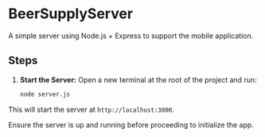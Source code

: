 # BeerSupplyServer

A simple server using Node.js + Express to support the mobile application.

## Steps

1. **Start the Server:**
   Open a new terminal at the root of the project and run:

   ```bash
   node server.js
   ```

This will start the server at ```http://localhost:3000```.

Ensure the server is up and running before proceeding to initialize the app.